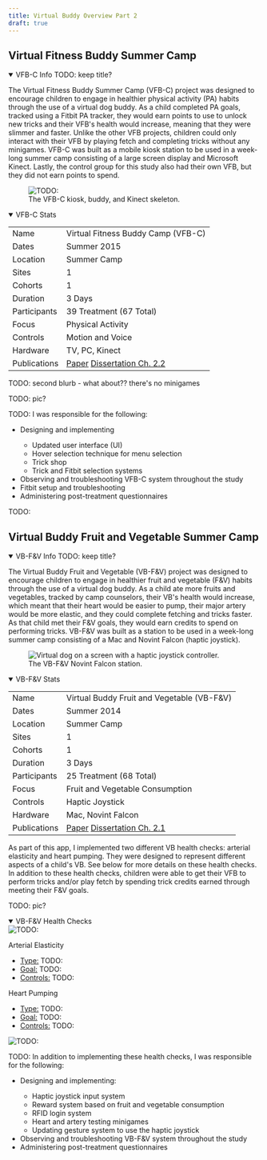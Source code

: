 ```yaml
---
title: Virtual Buddy Overview Part 2
draft: true
---
```


## Virtual Fitness Buddy Summer Camp

<details open> <!-- VFB-C -->
    <summary>VFB-C Info TODO: keep title?</summary>
    <p><!-- TODO: done? -->The Virtual Fitness Buddy Summer Camp (VFB-C) project was designed to encourage children to engage in healthier physical activity (PA) habits through the use of a virtual dog buddy. As a child completed PA goals, tracked using a Fitbit PA tracker, they would earn points to use to unlock new tricks and their VFB's health would increase, meaning that they were slimmer and faster. Unlike the other VFB projects, children could only interact with their VFB by playing fetch and completing tricks without any minigames. VFB-C was built as a mobile kiosk station to be used in a week-long summer camp consisting of a large screen display and Microsoft Kinect. Lastly, the control group for this study also had their own VFB, but they did not earn points to spend.</p>
    <figure class=img-fig> <!-- TODO: right size? -->
        <img class=scale-w100 
            src="vfbC_kiosk-pet-skele.png"
            alt="TODO:"
            title="VFB-C kiosk, buddy, and Kinect skeleton">
        <figcaption>The VFB-C kiosk, buddy, and Kinect skeleton.</figcaption>
    </figure>
    <details open> <!-- VFB-C Stats -->
        <summary>VFB-C Stats</summary>
        <div class="table-container"> <!-- VFB-C Stats Table -->
            <table>
                <tbody>
                    <tr>
                        <td>Name</td>
                        <td>Virtual Fitness Buddy Camp (VFB-C)</td>
                    </tr>
                    <tr>
                        <td>Dates</td>
                        <td>Summer 2015</td>
                    </tr>
                    <tr>
                        <td>Location</td>
                        <td>Summer Camp</td>
                    </tr>
                    <tr>
                        <td>Sites</td>
                        <td>1</td>
                    </tr>
                    <tr>
                        <td>Cohorts</td>
                        <td>1</td>
                    </tr>
                    <tr>
                        <td>Duration</td>
                        <td>3 Days</td>
                    </tr>
                    <tr>
                        <td>Participants</td>
                        <td>39 Treatment (67 Total)</td>
                    </tr>
                    <tr>
                        <td>Focus</td>
                        <td>Physical Activity</td>
                    </tr>
                    <tr>
                        <td>Controls</td>
                        <td>Motion and Voice </td>
                    </tr>
                    <tr>
                        <td>Hardware</td>
                        <td>TV, PC, Kinect</td>
                    </tr>
                    <tr>
                        <td>Publications</td>
                        <td>
                            <a href="https://pmc.ncbi.nlm.nih.gov/articles/PMC6566098/">Paper</a>
                            <a href="https://www.proquest.com/dissertations-theses/design-field-implementation-virtual-buddy-based/docview/2917424271/se-2?accountid=14537">Dissertation Ch. 2.2</a>
                        </td>
                    </tr>
                </tbody>
            </table>
        </div> <!-- End VFB-C Stats Table -->
    </details> <!-- End VFB-C Stats -->
    <p>TODO: second blurb - what about?? there's no minigames</p>
    <p>TODO: pic?</p>
    <p>TODO: I was responsible for the following:</p>
    <ul> <!-- VFB-C Responsibilities List -->
        <li>Designing and implementing</li>
        <ul> <!-- VFB-C design and implement list -->
            <li>Updated user interface (UI)</li>
            <li>Hover selection technique for menu selection</li>
            <li>Trick shop</li>
            <li>Trick and Fitbit selection systems</li>
        </ul> <!-- End VFB-C design and implement list -->
        <li>Observing and troubleshooting VFB-C system throughout the study</li>
        <li>Fitbit setup and troubleshooting</li>
        <li>Administering post-treatment questionnaires</li>
    </ul> <!-- End VFB-C responsibilities list -->
</details> <!-- End VFB-C -->

TODO: 
## Virtual Buddy Fruit and Vegetable Summer Camp

<details open> <!-- VB-F&V -->
    <summary>VB-F&V Info TODO: keep title?</summary>
    <p>The Virtual Buddy Fruit and Vegetable (VB-F&V) project was designed to encourage children to engage in healthier fruit and vegetable (F&V) habits through the use of a virtual dog buddy. As a child ate more fruits and vegetables, tracked by camp counselors, their VB's health would increase, which meant that their heart would be easier to pump, their major artery would be more elastic, and they could complete fetching and tricks faster. As that child met their F&V goals, they would earn credits to spend on performing tricks. VB-F&V was built as a station to be used in a week-long summer camp consisting of a Mac and Novint Falcon (haptic joystick).</p>
    <figure class=img-fig> <!-- TODO: right size? -->
        <img class=scale-w75 
            src="vbFV_interface_modified4.png"
            alt="Virtual dog on a screen with a haptic joystick controller."
            title="Virtual Buddy Fruit and Vegetable (VB-F&V) Station">
        <figcaption>The VB-F&V Novint Falcon station.</figcaption>
    </figure>
    <details open> <!-- VB-F&V Stats -->
        <summary>VB-F&V Stats</summary>
        <div class="table-container"> <!-- VB-F&V Stats Table -->
            <table>
                <tbody>
                    <tr>
                        <td>Name</td>
                        <td>Virtual Buddy Fruit and Vegetable (VB-F&V)</td>
                    </tr>
                    <tr>
                        <td>Dates</td>
                        <td>Summer 2014</td>
                    </tr>
                    <tr>
                        <td>Location</td>
                        <td>Summer Camp</td>
                    </tr>
                    <tr>
                        <td>Sites</td>
                        <td>1</td>
                    </tr>
                    <tr>
                        <td>Cohorts</td>
                        <td>1</td>
                    </tr>
                    <tr>
                        <td>Duration</td>
                        <td>3 Days</td>
                    </tr>
                    <tr>
                        <td>Participants</td>
                        <td>25 Treatment (68 Total)</td>
                    </tr>
                    <tr>
                        <td>Focus</td>
                        <td>Fruit and Vegetable Consumption</td>
                    </tr>
                    <tr>
                        <td>Controls</td>
                        <td>Haptic Joystick</td>
                    </tr>
                    <tr>
                        <td>Hardware</td>
                        <td>Mac, Novint Falcon</td>
                    </tr>
                    <tr>
                        <td>Publications</td>
                        <td>
                            <a href="https://www.researchgate.net/profile/Sun-Joo-Grace-Ahn/publication/281627304_Using_Virtual_Pets_to_Increase_Fruit_and_Vegetable_Consumption_in_Children_A_Technology-Assisted_Social_Cognitive_Theory_Approach/links/55f092ca08aef559dc46d679/Using-Virtual-Pets-to-Increase-Fruit-and-Vegetable-Consumption-in-Children-A-Technology-Assisted-Social-Cognitive-Theory-Approach.pdf">Paper</a>
                            <a href="https://www.proquest.com/dissertations-theses/design-field-implementation-virtual-buddy-based/docview/2917424271/se-2?accountid=14537">Dissertation Ch. 2.1</a>
                        </td>
                    </tr>
                </tbody>
            </table>
        </div> <!-- End VB-F&V Stats Table -->
    </details> <!-- End VB-F&V Stats -->
    <p>As part of this app, I implemented two different VB health checks: arterial elasticity and heart pumping. They were designed to represent different aspects of a child's VB. See below for more details on these health checks. In addition to these health checks, children were able to get their VFB to perform tricks and/or play fetch by spending trick credits earned through meeting their F&V goals.</p>
    <p>TODO: pic?</p>
    <details open> <!-- VB-F&V Health Check Table -->
        <summary>VB-F&V Health Checks</summary>
        <!-- Arterial Elasticity -->
        <div class="mgTable"> <!-- Table Cell -->
            <div class="mgTable-pic"> <!-- TODO: Pic -->
                <img src="vbFV_arterial_elasticity.png"
                    alt="TODO:"
                    title="TODO:">
            </div> <!-- End Pic -->
            <div class="mgTable-list"> <!-- List -->
                <p class="mgTable-title">Arterial Elasticity</p>
                <ul class="mgTable">
                    <li><u>Type:</u> TODO:</li>
                    <li><u>Goal:</u> TODO: </li>
                    <li><u>Controls:</u> TODO:</li>
                </ul>
            </div> <!-- End List -->
        </div> <!-- End Table Cell -->
        <!-- End Arterial Elasticity -->
        <!-- Heart Pumping -->
        <div class="mgTable"> <!-- Table Cell -->
            <div class="mgTable-listLeft"> <!-- List -->
                <p class="mgTable-title">Heart Pumping</p>
                <ul class="mgTable">
                    <li><u>Type:</u> TODO: </li>
                    <li><u>Goal:</u> TODO:</li>
                    <li><u>Controls:</u> TODO:</li>
                </ul>
            </div> <!-- End List -->
            <div class="mgTable-pic"> <!-- TODO: Pic -->
                <img src="vbFV_heart_pumping.png"
                    alt="TODO:"
                    title="TODO:">
            </div> <!-- End Pic -->
        </div> <!-- End Table Cell -->
        <!-- End Heart Pumping -->
    </details> <!-- End VB-F&V Health Check Table -->
    <p>TODO: In addition to implementing these health checks, I was responsible for the following:</p>
    <ul> <!-- VB-F&V responsibilities list -->
        <li>Designing and implementing:</li>
        <ul> <!-- VB-F&V design and implement list -->
            <li>Haptic joystick input system</li>
            <li>Reward system based on fruit and vegetable consumption</li>
            <li>RFID login system</li>
            <li>Heart and artery testing minigames</li>
            <li>Updating gesture system to use the haptic joystick</li>
        </ul> <!-- End VB-F&V design and implement list -->
        <li>Observing and troubleshooting VB-F&V system throughout the study</li>
        <li>Administering post-treatment questionnaires</li>
    </ul> <!-- End VB-F&V responsibilities list -->
</details> <!-- End VB-F&V -->